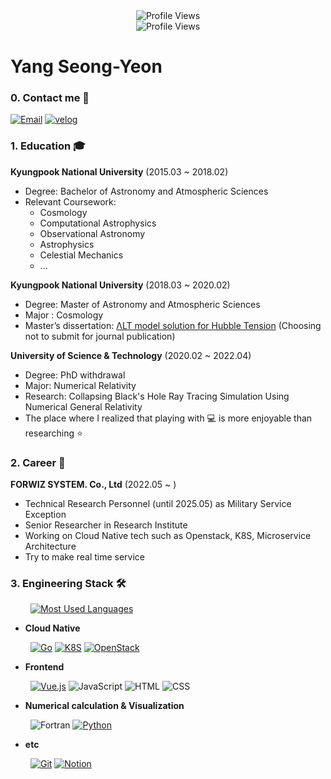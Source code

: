 <!--
**Larshavin/Larshavin** is a ✨ _special_ ✨ repository because its `README.md` (this file) appears on your GitHub profile.

Here are some ideas to get you started:

- 🔭 I’m currently working on ...
- 🌱 I’m currently learning ...
- 👯 I’m looking to collaborate on ...
- 🤔 I’m looking for help with ...
- 💬 Ask me about ...
- 📫 How to reach me: ...
- 😄 Pronouns: ...
- ⚡ Fun fact: ...
-->

<div align="center">
<img src="https://capsule-render.vercel.app/api?type=waving&color=18B2F0&height=300&desc=&#127754%20I%20love%20Golang%20and%20K8S&section=header&text=Geronimo!%20%f0%9f%90%b3&fontSize=81&descSize=27&fontAlignY=42&descAlignY=60" title="Profile Views">
<br>
<img src="https://komarev.com/ghpvc/?username=Larshavin&style=flat-square&color=blue" title="Profile Views" alt="Profile Views">
</div>

# Yang Seong-Yeon

### 0. Contact me 💬

[![Email](https://img.shields.io/badge/gkdlgkdl2040@gmail-E6E6E6?style=for-the-badge&logo=gmail&logoColor=EA4335)](mailto:gkdlgkdl2040@gmail.com "Email") [![velog](https://img.shields.io/badge/velog-12100E?style=for-the-badge&logo=velog&logoColor=white)](https://velog.io/@larshavin "Velog")

### 1. Education 🎓

**Kyungpook National University** (2015.03 ~ 2018.02)

- Degree: Bachelor of Astronomy and Atmospheric Sciences
- Relevant Coursework:
  - Cosmology
  - Computational Astrophysics
  - Observational Astronomy
  - Astrophysics
  - Celestial Mechanics
  - ...

**Kyungpook National University** (2018.03 ~ 2020.02)

- Degree: Master of Astronomy and Atmospheric Sciences
- Major : Cosmology
- Master’s dissertation: [ΛLT model solution for Hubble Tension](https://github.com/Larshavin/Larshavin/blob/main/paper.pdf)
  (Choosing not to submit for journal publication)

**University of Science & Technology** (2020.02 ~ 2022.04)

- Degree: PhD withdrawal
- Major: Numerical Relativity
- Research: Collapsing Black's Hole Ray Tracing Simulation Using Numerical General Relativity
- The place where I realized that playing with :computer: is more enjoyable than researching :star:

### 2. Career 💼

**FORWIZ SYSTEM. Co., Ltd** (2022.05 ~ )

- Technical Research Personnel (until 2025.05) as Military Service Exception
- Senior Researcher in Research Institute
- Working on Cloud Native tech such as Openstack, K8S, Microservice Architecture
- Try to make real time service

### 3. Engineering Stack 🛠

&emsp;&emsp; [![Most Used Languages](https://github-readme-stats.vercel.app/api/top-langs/?username=Larshavin&size_weight=0.16&count_weight=0.84&layout=compact&langs_count=12&hide=roff)](https://github.com/anuraghazra/github-readme-stats)

<!-- https://simpleicons.org/ -->

- **Cloud Native**

&emsp;&emsp; [![Go](https://img.shields.io/badge/Go-00ADD8?style=for-the-badge&logo=go&logoColor=white)](https://go.dev/ "Go") [![K8S](https://img.shields.io/badge/Kubernetes-326CE5?style=for-the-badge&logo=Kubernetes&logoColor=white)](https://kubernetes.io "K8S") [![OpenStack](https://img.shields.io/badge/OpenStack-ED1944?style=for-the-badge&logo=OpenStack&logoColor=white)](https://www.openstack.org/ "OpenStack")

- **Frontend**

&emsp;&emsp; [![Vue.js](https://img.shields.io/badge/Vue.js-23272F?style=for-the-badge&logo=vue.js&logoColor=4FC08D)](https://vuejs.org/ "Vue.js") ![JavaScript](https://img.shields.io/badge/JavaScript-F7DF1E?style=for-the-badge&logo=javascript&logoColor=black "JavaScript") ![HTML](https://img.shields.io/badge/HTML-F16524?style=for-the-badge&logo=html5&logoColor=white) ![CSS](https://img.shields.io/badge/CSS-2465F1?style=for-the-badge&logo=css3&logoColor=white)

- **Numerical calculation & Visualization**

&emsp;&emsp; ![Fortran](https://img.shields.io/badge/Fortran90-734F96?style=for-the-badge&logo=Fortran&logoColor=white) [![Python](https://img.shields.io/badge/Python-3776AB?style=for-the-badge&logo=python&logoColor=FFE58F)](https://www.python.org "Python")

- **etc**

&emsp;&emsp; [![Git](https://img.shields.io/badge/GIT-F0F0E8?style=for-the-badge&logo=git&logoColor=F54D27)](https://git-scm.com "Git") [![Notion](https://img.shields.io/badge/Notion-000000?style=for-the-badge&logo=Notion&logoColor=white)](https://git-scm.com "Git")

